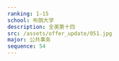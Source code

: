 ```yaml
---
ranking: 1-15
school: 布朗大学
description: 全美第十四
src: /assets/offer_update/051.jpg
major: 公共事务
sequence: 54
---
```

